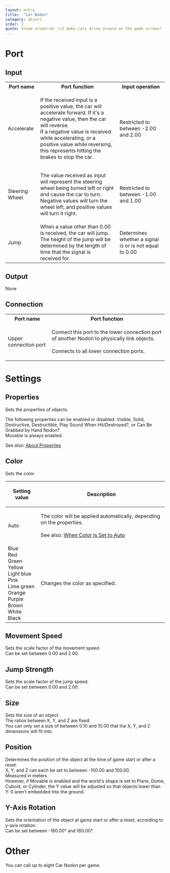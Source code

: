 ```yaml
---
layout: entry
title:  "Car Nodon"
category: object
order: 2
quote: Vroom vroom!<br />I make cars drive around on the game screen!
---
```

<h1>Port</h1>
<h2>Input</h2>
<table class="wrapped">
  <colgroup>
    <col />
    <col />
    <col />
  </colgroup>
  <tbody>
    <tr>
      <th>Port name</th>
      <th>Port function</th>
      <th>Input operation</th>
    </tr>
    <tr>
      <td label="Port name"><span>Accelerate</span></td>
      <td label="Port function">
        <p>If the received input is a positive value, the car will accelerate forward. If it's a negative value, then the car will reverse.<br />If a negative value is received while accelerating, or a positive value while reversing, this represents hitting the brakes to stop the car.</p>
      </td>
      <td label="Input operation"><span>Restricted to between -2.00 and 2.00</span></td>
    </tr>
    <tr>
      <td label="Port name"><span>Steering Wheel</span></td>
      <td label="Port function">
        <p>The value received as input will represent the steering wheel being turned left or right and cause the car to turn.<br />Negative values will turn the wheel left, and positive values will turn it right.</p>
      </td>
      <td label="Input operation"><span>Restricted to between -1.00 and 1.00</span></td>
    </tr>
    <tr>
      <td label="Port name"><span>Jump</span></td>
      <td label="Port function"><span>When a value other than 0.00 is received, the car will jump.<br />The height of the jump will be determined by the length of time that the signal is<br />received for.</span></td>
      <td label="Input operation"><span>Determines whether a signal is or is not equal to 0.00</span></td>
    </tr>
  </tbody>
</table>
<h2>Output</h2>
<p>None</p>
<h2>Connection</h2>
<table class="wrapped">
  <colgroup>
    <col />
    <col />
  </colgroup>
  <tbody>
    <tr>
      <th>Port name</th>
      <th>Port function</th>
    </tr>
    <tr>
      <td label="Port name"><span>Upper connection port</span></td>
      <td label="Port function">
        <p>Connect this port to the lower connection port of another Nodon to physically link objects.<br><br>Connects to all lower connection ports.</p>
      </td>
    </tr>
  </tbody>
</table>
<h1>Settings</h1>
<h2>Properties</h2>
<p>Sets the properties of objects.</p>
<p>The following properties can be enabled or disabled: Visible, Solid, Destructive, Destructible, Play Sound When Hit/Destroyed?, or Can Be Grabbed by Hand Nodon?<br />Movable is always enabled.</p>
<p>See also: <a href="/nodopedia/tips/properties">About Properties</a></p>
<h2>Color</h2>
<p>Sets the color.</p>
<table class="wrapped">
  <colgroup>
    <col />
    <col />
  </colgroup>
  <thead>
    <tr>
      <th>
        <p>Setting value</p>
      </th>
      <th>
        <p>Description</p>
      </th>
    </tr>
  </thead>
  <tbody>
    <tr>
      <td label="Setting value"><span>Auto</span></td>
      <td label="Description">
        <p>The color will be applied automatically, depending on the properties.<br><br>See also: <a href="/nodopedia/tips/automatic-colors">When Color Is Set to Auto</a></p>
      </td>
    </tr>
    <tr>
      <td label="Setting value"><span>Blue<br />Red<br />Green<br />Yellow<br />Light blue<br />Pink<br />Lime green<br />Orange<br />Purple<br />Brown<br />White<br />Black</span></td>
      <td label="Description"><span>Changes the color as specified.</span></td>
    </tr>
  </tbody>
</table>
<h2>Movement Speed</h2>
<p>Sets the scale factor of the movement speed.<br />Can be set between 0.00 and 2.00.</p>
<h2>Jump Strength</h2>
<p>Sets the scale factor of the jump speed.<br />Can be set between 0.00 and 2.00.</p>
<h2>Size</h2>
<p>Sets the size of an object.<br />The ratios between X, Y, and Z are fixed.<br />You can only set a size of between 0.10 and 10.00 that the X, Y, and Z dimensions will fit into.</p>
<h2>Position</h2>
<p>Determines the position of the object at the time of game start or after a reset.<br />X, Y, and Z can each be set to between -100.00 and 100.00.<br />Measured in meters.<br />However, if Movable is enabled and the world's shape is set to Plane, Dome, Cuboid, or Cylinder, the Y value will be adjusted so that objects lower than Y: 0 aren't embedded into the ground.</p>
<h2>Y-Axis Rotation</h2>
<p>Sets the orientation of the object at game start or after a reset, according to y-axis rotation.<br />Can be set between -180.00° and 180.00°.</p>
<h1>Other</h1>
<p>You can call up to eight Car Nodon per game.</p>